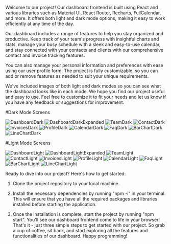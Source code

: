 Welcome to our project! Our dashboard frontend is built using React and various libraries such as Material UI, React Router, Recharts, FullCalendar, and more. It offers both light and dark mode options, making it easy to work efficiently at any time of the day.

Our dashboard includes a range of features to help you stay organized and productive. Keep track of your team's progress with insightful charts and stats, manage your busy schedule with a sleek and easy-to-use calendar, and stay connected with your contacts and clients with our comprehensive contact and invoice tracking features.

You can also manage your personal information and preferences with ease using our user profile form. The project is fully customizable, so you can add or remove features as needed to suit your unique requirements.

We've included images of both light and dark modes so you can see what the dashboard looks like in each mode. We hope you find our project useful and easy to use. Feel free to customize it to fit your needs and let us know if you have any feedback or suggestions for improvement.

#Dark Mode Screens

![DashboardDark](https://github.com/AnasurRehman/Dashboard/assets/52008256/ca4f9a72-f397-48a1-8958-487c92f87385)
![DashboardDarkExpanded](https://github.com/AnasurRehman/Dashboard/assets/52008256/fd75749b-8c23-4581-a430-1a8aac1de4dc)
![TeamDark](https://github.com/AnasurRehman/Dashboard/assets/52008256/f2b9c5dc-46c1-4d83-ab5e-800965c15a18)
![ContactDark](https://github.com/AnasurRehman/Dashboard/assets/52008256/5d2aeff4-2e22-40fc-a9d3-5292110ffec9)
![InvoicesDark](https://github.com/AnasurRehman/Dashboard/assets/52008256/52d670e3-104f-4c04-9e7d-439fc56de5a3)
![ProfileDark](https://github.com/AnasurRehman/Dashboard/assets/52008256/760b5057-586e-4704-878d-8c29156a09a9)
![CalendarDark](https://github.com/AnasurRehman/Dashboard/assets/52008256/d56bda36-4cc9-4129-b59d-71471639f6e1)
![FaqDark](https://github.com/AnasurRehman/Dashboard/assets/52008256/0136d6f1-8abb-4d00-963c-282a12f5d361)
![BarChartDark](https://github.com/AnasurRehman/Dashboard/assets/52008256/427cecc4-7799-4cf5-a9b6-80625c9a3610)
![LineChartDark](https://github.com/AnasurRehman/Dashboard/assets/52008256/cc9315cc-6248-4156-9df1-1841db5323c6)


#Light Mode Screens

![DashboardLight](https://github.com/AnasurRehman/Dashboard/assets/52008256/fcba0ac1-cb9f-4435-a0a2-7827893d6adb)
![DashboardLightExpanded](https://github.com/AnasurRehman/Dashboard/assets/52008256/644c447f-e352-47aa-808f-1135bf863583)
![TeamLight](https://github.com/AnasurRehman/Dashboard/assets/52008256/3f447ccc-9a36-4447-8194-66745f2351ef)
![ContactLight](https://github.com/AnasurRehman/Dashboard/assets/52008256/6fd3c622-ed39-4042-bd77-d9aa19ef849c)
![InvoicesLight](https://github.com/AnasurRehman/Dashboard/assets/52008256/3996bf04-617a-4655-a9d0-5e8a61b3834c)
![ProfileLight](https://github.com/AnasurRehman/Dashboard/assets/52008256/3a848004-091f-467c-a7f2-b99aa98af091)
![CalendarLight](https://github.com/AnasurRehman/Dashboard/assets/52008256/51d02f44-0876-4efb-a63c-00cb4db6b42c)
![FaqLight](https://github.com/AnasurRehman/Dashboard/assets/52008256/fa1715f4-4f7b-437e-ba50-8cc365a9803f)
![BarChartLight](https://github.com/AnasurRehman/Dashboard/assets/52008256/8e8949b7-185a-4bbc-8ab3-9aa9974b23e6)
![LineChartLight](https://github.com/AnasurRehman/Dashboard/assets/52008256/bf3026c7-8a28-4472-930e-7d2311da89ef)


Ready to dive into our project? Here's how to get started:

1) Clone the project repository to your local machine.

2) Install the necessary dependencies by running "npm -i" in your terminal. This will ensure that you have all the required packages and libraries installed before starting the application.

3) Once the installation is complete, start the project by running "npm start". You'll see our dashboard frontend come to life in your browser!
   That's it - just three simple steps to get started with our project. 
   So grab a cup of coffee, sit back, and start exploring all the features and functionalities of our dashboard. Happy programming!
